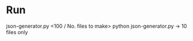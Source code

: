 # Run
<python3 keyword> json-generator.py <100 / No. files to make>
python json-generator.py -> 10 files only
